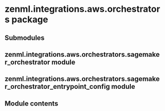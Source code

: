 # zenml.integrations.aws.orchestrators package

## Submodules

## zenml.integrations.aws.orchestrators.sagemaker_orchestrator module

## zenml.integrations.aws.orchestrators.sagemaker_orchestrator_entrypoint_config module

## Module contents
